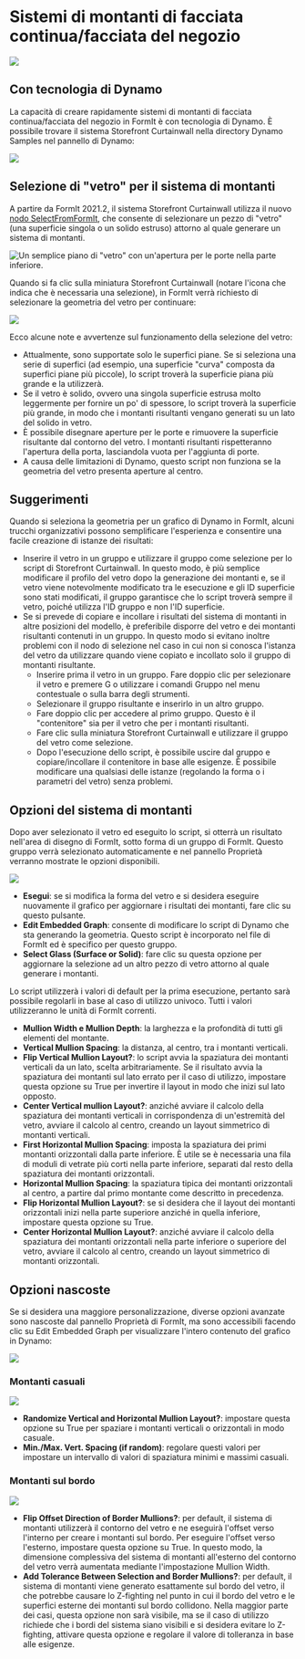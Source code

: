 # Sistemi di montanti di facciata continua/facciata del negozio

![](../.gitbook/assets/dynamo-storefront-system-options.gif)

## Con tecnologia di Dynamo

La capacità di creare rapidamente sistemi di montanti di facciata continua/facciata del negozio in FormIt è con tecnologia di Dynamo. È possibile trovare il sistema Storefront Curtainwall nella directory Dynamo Samples nel pannello di Dynamo:

![](../.gitbook/assets/storefront-curtainwall-button%20%281%29.png)

## Selezione di "vetro" per il sistema di montanti

A partire da FormIt 2021.2, il sistema Storefront Curtainwall utilizza il nuovo [nodo SelectFromFormIt](https://formit.autodesk.com/page/formit-dynamo#dynamo-formit-nodes), che consente di selezionare un pezzo di "vetro" \(una superficie singola o un solido estruso\) attorno al quale generare un sistema di montanti.

![Un semplice piano di &quot;vetro&quot; con un'apertura per le porte nella parte inferiore.](../.gitbook/assets/storefron-system-1_glass-only.png)

Quando si fa clic sulla miniatura Storefront Curtainwall \(notare l'icona che indica che è necessaria una selezione\), in FormIt verrà richiesto di selezionare la geometria del vetro per continuare:

![](../.gitbook/assets/storefront-curtainwall-prompt.png)

Ecco alcune note e avvertenze sul funzionamento della selezione del vetro:

* Attualmente, sono supportate solo le superfici piane. Se si seleziona una serie di superfici \(ad esempio, una superficie "curva" composta da superfici piane più piccole\), lo script troverà la superficie piana più grande e la utilizzerà.
* Se il vetro è solido, ovvero una singola superficie estrusa molto leggermente per fornire un po' di spessore, lo script troverà la superficie più grande, in modo che i montanti risultanti vengano generati su un lato del solido in vetro.
* È possibile disegnare aperture per le porte e rimuovere la superficie risultante dal contorno del vetro. I montanti risultanti rispetteranno l'apertura della porta, lasciandola vuota per l'aggiunta di porte.
* A causa delle limitazioni di Dynamo, questo script non funziona se la geometria del vetro presenta aperture al centro.

## Suggerimenti

Quando si seleziona la geometria per un grafico di Dynamo in FormIt, alcuni trucchi organizzativi possono semplificare l'esperienza e consentire una facile creazione di istanze dei risultati:

* Inserire il vetro in un gruppo e utilizzare il gruppo come selezione per lo script di Storefront Curtainwall. In questo modo, è più semplice modificare il profilo del vetro dopo la generazione dei montanti e, se il vetro viene notevolmente modificato tra le esecuzione e gli ID superficie sono stati modificati, il gruppo garantisce che lo script troverà sempre il vetro, poiché utilizza l'ID gruppo e non l'ID superficie.
* Se si prevede di copiare e incollare i risultati del sistema di montanti in altre posizioni del modello, è preferibile disporre del vetro e dei montanti risultanti contenuti in un gruppo. In questo modo si evitano inoltre problemi con il nodo di selezione nel caso in cui non si conosca l'istanza del vetro da utilizzare quando viene copiato e incollato solo il gruppo di montanti risultante.
   * Inserire prima il vetro in un gruppo. Fare doppio clic per selezionare il vetro e premere G o utilizzare i comandi Gruppo nel menu contestuale o sulla barra degli strumenti.
   * Selezionare il gruppo risultante e inserirlo in un altro gruppo.
   * Fare doppio clic per accedere al primo gruppo. Questo è il "contenitore" sia per il vetro che per i montanti risultanti.
   * Fare clic sulla miniatura Storefront Curtainwall e utilizzare il gruppo del vetro come selezione.
   * Dopo l'esecuzione dello script, è possibile uscire dal gruppo e copiare/incollare il contenitore in base alle esigenze. È possibile modificare una qualsiasi delle istanze \(regolando la forma o i parametri del vetro\) senza problemi.

## Opzioni del sistema di montanti

Dopo aver selezionato il vetro ed eseguito lo script, si otterrà un risultato nell'area di disegno di FormIt, sotto forma di un gruppo di FormIt. Questo gruppo verrà selezionato automaticamente e nel pannello Proprietà verranno mostrate le opzioni disponibili.

![](../.gitbook/assets/storefront-curtainwall-parameters.png)

* **Esegui**: se si modifica la forma del vetro e si desidera eseguire nuovamente il grafico per aggiornare i risultati dei montanti, fare clic su questo pulsante.
* **Edit Embedded Graph**: consente di modificare lo script di Dynamo che sta generando la geometria. Questo script è incorporato nel file di FormIt ed è specifico per questo gruppo.
* **Select Glass \(Surface or Solid\)**: fare clic su questa opzione per aggiornare la selezione ad un altro pezzo di vetro attorno al quale generare i montanti.

Lo script utilizzerà i valori di default per la prima esecuzione, pertanto sarà possibile regolarli in base al caso di utilizzo univoco. Tutti i valori utilizzeranno le unità di FormIt correnti.

* **Mullion Width e Mullion Depth**: la larghezza e la profondità di tutti gli elementi del montante.
* **Vertical Mullion Spacing**: la distanza, al centro, tra i montanti verticali.
* **Flip Vertical Mullion Layout?**: lo script avvia la spaziatura dei montanti verticali da un lato, scelta arbitrariamente. Se il risultato avvia la spaziatura dei montanti sul lato errato per il caso di utilizzo, impostare questa opzione su True per invertire il layout in modo che inizi sul lato opposto.
* **Center Vertical mullion Layout?**: anziché avviare il calcolo della spaziatura dei montanti verticali in corrispondenza di un'estremità del vetro, avviare il calcolo al centro, creando un layout simmetrico di montanti verticali.
* **First Horizontal Mullion Spacing**: imposta la spaziatura dei primi montanti orizzontali dalla parte inferiore. È utile se è necessaria una fila di moduli di vetrate più corti nella parte inferiore, separati dal resto della spaziatura dei montanti orizzontali.
* **Horizontal Mullion Spacing**: la spaziatura tipica dei montanti orizzontali al centro, a partire dal primo montante come descritto in precedenza.
* **Flip Horizontal Mullion Layout?**: se si desidera che il layout dei montanti orizzontali inizi nella parte superiore anziché in quella inferiore, impostare questa opzione su True.
* **Center Horizontal Mullion Layout?**: anziché avviare il calcolo della spaziatura dei montanti orizzontali nella parte inferiore o superiore del vetro, avviare il calcolo al centro, creando un layout simmetrico di montanti orizzontali.

## Opzioni nascoste

Se si desidera una maggiore personalizzazione, diverse opzioni avanzate sono nascoste dal pannello Proprietà di FormIt, ma sono accessibili facendo clic su Edit Embedded Graph per visualizzare l'intero contenuto del grafico in Dynamo:

![](../.gitbook/assets/dynamo-edit-embedded-graph.png)

### Montanti casuali

![](../.gitbook/assets/storefront-curtainwall-random-verticals.png)

* **Randomize Vertical and Horizontal Mullion Layout?**: impostare questa opzione su True per spaziare i montanti verticali o orizzontali in modo casuale.
* **Min./Max. Vert. Spacing \(if random\)**: regolare questi valori per impostare un intervallo di valori di spaziatura minimi e massimi casuali.

### Montanti sul bordo

![](../.gitbook/assets/storefront-curtainwall-border-mullion-options.png)

* **Flip Offset Direction of Border Mullions?**: per default, il sistema di montanti utilizzerà il contorno del vetro e ne eseguirà l'offset verso l'interno per creare i montanti sul bordo. Per eseguire l'offset verso l'esterno, impostare questa opzione su True. In questo modo, la dimensione complessiva del sistema di montanti all'esterno del contorno del vetro verrà aumentata mediante l'impostazione Mullion Width.
* **Add Tolerance Between Selection and Border Mullions?**: per default, il sistema di montanti viene generato esattamente sul bordo del vetro, il che potrebbe causare lo Z-fighting nel punto in cui il bordo del vetro e le superfici esterne dei montanti sul bordo collidono. Nella maggior parte dei casi, questa opzione non sarà visibile, ma se il caso di utilizzo richiede che i bordi del sistema siano visibili e si desidera evitare lo Z-fighting, attivare questa opzione e regolare il valore di tolleranza in base alle esigenze.

